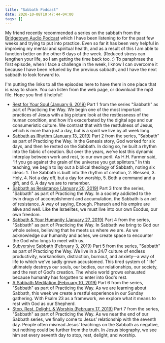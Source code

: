 ```yaml
---
title: "Sabbath Podcast"
date: 2020-10-08T10:47:44-04:00
tags: []
---
```


My friend recently recommended a series on the sabbath from the [Bridgetown Audio Podcast](https://bridgetown.podbean.com/) which I have been listening to for the past few weeks and trying to put into practice. Even so far it has been very helpful in improving my mental and spiritual health, and as a result of this I am able to function better on the other 6 days of the week. (Reduced stress can lengthen your life, so I am getting the time back too. :) To paraphrase the first episode, when I face a challenge in the week, I know I can overcome it because I have been refueled by the previous sabbath, and I have the next sabbath to look forward to.

I'm putting the links to all the episodes here to have them in one place that is easy to share. You can listen from the web page, or download the mp3 file. Hope you find it helpful!

 * [Rest for Your Soul (January 6, 2019)](https://bridgetown.podbean.com/e/rest-for-your-soul-1546904284/)
Part 1 from the series "Sabbath" as part of Practicing the Way. We begin one of the most important practices of Jesus with a big picture look at the restlessness of the human condition, and how it’s exacerbated by the digital age and our consumeristic culture. We contrast that with the restfulness of Jesus, which is more than just a day, but is a spirit we live by all week long.
 * [Sabbath as Rhythm (January 13, 2019)](https://bridgetown.podbean.com/e/sabbath-as-rhythm/)
Part 2 from the series, "Sabbath" as part of Practicing the Way. In the Genesis story, God worked for six days, and then he rested on the Sabbath. In doing so, he built a rhythm into the fabric of creation. But over the years, we’ve lost this dynamic interplay between work and rest, to our own peril. As H.H. Farmer said, “If you go against the grain of the universe you get splinters.” In this teaching, we begin to lay out a biblical theology of Sabbath, noting six ideas: 1. The Sabbath is built into the rhythm of creation, 2. Blessed, 3. Holy, 4. Not a day off, but a day for worship, 5. Both a command and a gift, and 6. A day we are to remember.
 * [Sabbath as Resistance (January 20, 2019)](https://bridgetown.podbean.com/e/sabbath-as-resistance-1548183983/)
Part 3 from the series, "Sabbath" as part of Practicing the Way. In a society addicted to the twin drugs of accomplishment and accumulation, the Sabbath is an act of resistance. A way of saying, Enough. Pharaoh and his empire are alive and well. Like the Israelites, we must live into our own Exodus, our own freedom.
 * [Sabbath & Your Humanity (January 27, 2019)](https://bridgetown.podbean.com/e/sabbath-and-your-humanity/)
Part 4 from the series, "Sabbath" as part of Practicing the Way. In Sabbath we bring to God our whole selves, believing that he meets us where we are. As we acknowledge our humanity and aches, we create space to encounter the God who longs to meet with us.
 * [Subversive Sabbath (February 3, 2019)](https://bridgetown.podbean.com/e/subversive-sabbath/)
Part 5 from the series, "Sabbath" as part of Practicing the Way. We live in a 24/7 culture of endless productivity, workaholism, distraction, burnout, and anxiety--a way of life to which we've sadly grown accustomed. This tired system of "life" ultimately destroys our souls, our bodies, our relationships, our society, and the rest of God's creation. The whole world grows exhausted because humanity has forgotten to enter into God's rest.
 * [A Sabbath Meditation (February 10, 2019)](https://bridgetown.podbean.com/e/a-sabbath-meditation/)
Part 6 from the series, "Sabbath" as part of Practicing the Way. As we are learning about Sabbath, this week we create a restful experience in our Sunday gathering. With Psalm 23 as a framework, we explore what it means to rest with God as our Shepherd.
 * [Stop, Rest, Delight, & Worship (February 17, 2019)](https://bridgetown.podbean.com/e/stop-rest-delight-worship/)
Part 7 from the series, "Sabbath" as part of Practicing the Way. As we near the end of our Sabbath series, we finally come to Jesus’ relationship with the seventh day. People often misread Jesus’ teachings on the Sabbath as negative, but nothing could be further from the truth. In Jesus biography, we see him set every seventh day to stop, rest, delight, and worship.


